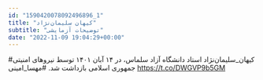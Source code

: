 ```yaml
---
id: "1590420078092496896_1"
title: "کیهان سلیمان‌نژاد"
subtitle: "توضیحات آزمایشی"
date: "2022-11-09 19:04:29+00:00"
---
```

#کیهان_سلیمان‌نژاد استاد دانشگاه آزاد سلماس، در ۱۴ آبان ۱۴۰۱ توسط نیروهای امنیتی جمهوری اسلامی بازداشت شد.
#مهسا_امینی https://t.co/DWGVP9b5GM
